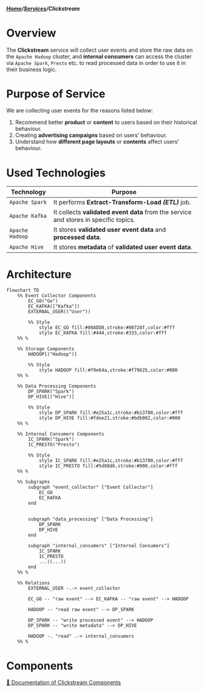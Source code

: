 ##### [Home](/docs/index.md)/[Services](/docs/services/index.md)/Clickstream

# Overview
The **Clickstream** service will collect user events and store the raw data on the 
```Apache Hadoop``` cluster, and **internal consumers** can access the cluster via
```Apache Spark```, ```Presto``` etc. to read processed data in order to use
it in their business logic.

# Purpose of Service
We are collecting user events for the reasons listed below:

1. Recommend better **product** or **content** to users based on their 
historical behaviour.
2. Creating **advertising campaigns** based on users' behaviour.
3. Understand how **different page layouts** or **contents** affect users'
behaviour.

# Used Technologies
| Technology            | Purpose                                                                                 |
| --------------------- | --------------------------------------------------------------------------------------- |
| ```Apache Spark```    | It performs **Extract-Transform-Load** ***(ETL)*** job.                                 |
| ```Apache Kafka```    | It collects **validated event data** from the service and stores in specific topics.    |
| ```Apache Hadoop```   | It stores **validated user event data** and **processed data**.                         |
| ```Apache Hive```     | It stores **metadata** of **validated user event data**.                                |

# Architecture
```mermaid
flowchart TD
    %% Event Collector Components
        EC_GO("Go")
        EC_KAFKA(["Kafka"])
        EXTERNAL_USER(("User"))

        %% Style
            style EC_GO fill:#00ADD8,stroke:#00728f,color:#fff
            style EC_KAFKA fill:#444,stroke:#333,color:#fff
    %% %

    %% Storage Components
        HADOOP[("Hadoop")]

        %% Style
            style HADOOP fill:#f9e64a,stroke:#f79625,color:#000
    %% %

    %% Data Processing Components
        DP_SPARK("Spark")
        DP_HIVE[("Hive")]

        %% Style
            style DP_SPARK fill:#e25a1c,stroke:#b13700,color:#fff
            style DP_HIVE fill:#fdee21,stroke:#bdb002,color:#000
    %% %

    %% Internal Consumers Components
        IC_SPARK("Spark")
        IC_PRESTO("Presto")

        %% Style
            style IC_SPARK fill:#e25a1c,stroke:#b13700,color:#fff
            style IC_PRESTO fill:#5d88d6,stroke:#000,color:#fff
    %% %

    %% Subgraphs
        subgraph "event_collector" ["Event Collector"]
            EC_GO
            EC_KAFKA
        end


        subgraph "data_processing" ["Data Processing"]
            DP_SPARK
            DP_HIVE
        end

        subgraph "internal_consumers" ["Internal Consumers"]
            IC_SPARK
            IC_PRESTO
            ...((...))
        end
    %% %

    %% Relations
        EXTERNAL_USER -.-> event_collector
        
        EC_GO -- "raw event" --> EC_KAFKA -- "raw event" --> HADOOP

        HADOOP -- "read raw event" --> DP_SPARK

        DP_SPARK -- "write processed event" --> HADOOP
        DP_SPARK -- "write metadata" --> DP_HIVE

        HADOOP -. "read" .-> internal_consumers
    %% %
```

# Components
[🔗 Documentation of Clickstream Components](/services/clickstream/docs/index.md)
